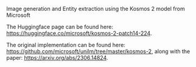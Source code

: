 Image generation and Entity extraction using the Kosmos 2 model from Microsoft

The Huggingface page can be found here: https://huggingface.co/microsoft/kosmos-2-patch14-224.

The original implementation can be found here: https://github.com/microsoft/unilm/tree/master/kosmos-2, along with the paper: https://arxiv.org/abs/2306.14824.